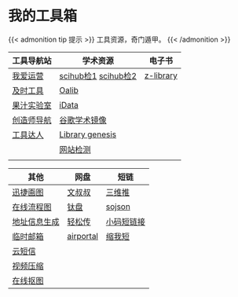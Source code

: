 # 我的工具箱


{{< admonition tip 提示 >}}
工具资源，奇门遁甲。
{{< /admonition >}}



| 工具导航站                                            | 学术资源                                                                                                                   | 电子书                                   |
| ----------------------------------------------------- | -------------------------------------------------------------------------------------------------------------------------- | ---------------------------------------- |
| [我爱运营](https://www.52yunying.com "聚合各类资源" ) | [scihub检1](https://tool.yovisun.com/scihub/ "全球论文下载") [scihub检2](https://lovescihub.wordpress.com/ "全球论文下载") | [z-library](https://zh.singlelogin.me/ ) |
| [及时工具](https://www.67tool.com "在线工具集合")     | [Oalib](https://www.oalib.com/ "论文免费下载")                                                                             | []()                                     |
| [果汁实验室](http://guozhivip.com/lab/ "资源导航站")  | [iData](https://www.cn-ki.net/)                                                                                            | []()                                     |
| [创造师导航](https://chuangzaoshi.com/ "资源导航站")  | [谷歌学术镜像](http://scholar.scqylaw.com/)                                                                                | []()                                     |
| [工具达人](https://dartools.com/ "工具集合")          | [Library genesis]()                                                                                                        | []()                                     |
| []()                                                  | [网站检测](https://check.1kbtool.com/ "zlibrary,github,谷歌学术，谷歌可用网站检测")                                        | []()                                     |
| []()                                                  | []()                                                                                                                       | []()                                     |


| 其他                                                            | 网盘                                             | 短链 |
| --------------------------------------------------------------- | ------------------------------------------------ | ---- |
| [迅捷画图](https://www.liuchengtu.com/ "迅捷画图")              | [文叔叔](https://www.wenshushu.cn/ "临时传文件") | [三维推](https://3wt.cn/marketer.html) |
| [在线流程图](https://app.diagrams.net/)                         | [钛盘](https://tmp.link/)                        | [sojson](https://www.sojson.com/dwz.html) |
| [地址信息生成](https://www.meiguodizhi.com/)                    | [轻松传](https://easychuan.cn)                   | [小码短链接](https://xiaomark.com) |
| [临时邮箱](https://www.67tool.com)                              | [airportal](https://airportal.cn/)               | [缩我短](https://suowo.cn/) |
| [云短信](https://yunduanxin.net/ "接收短信验证码")              | []()                                             | []() |
| [视频压缩](https://compress-video-online.com/zh "在线视频压缩") | []()                                             | []() |
| [在线抠图](https://bgsub.cn/ "在线抠图，替换背景")              | []()                                             | []() |





